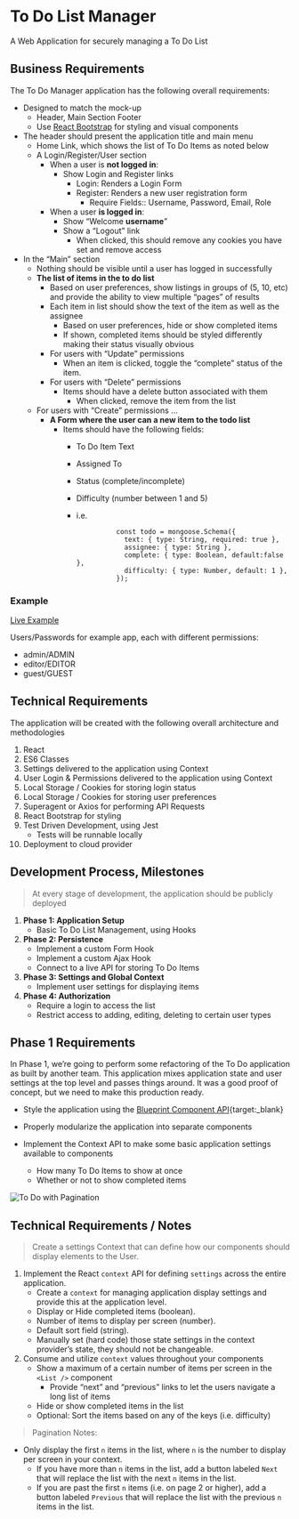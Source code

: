 # To Do List Manager

A Web Application for securely managing a To Do List

## Business Requirements

The To Do Manager application has the following overall requirements:

* Designed to match the mock-up
  * Header, Main Section Footer
  * Use [React Bootstrap](https://react-bootstrap.github.io/) for styling and visual components
* The header should present the application title and main menu
  * Home Link, which shows the list of To Do Items as noted below
  * A Login/Register/User section
    * When a user is **not logged in**:
      * Show Login and Register links
        * Login: Renders a Login Form
        * Register: Renders a new user registration form
          * Require Fields:: Username, Password, Email, Role
    * When a user **is logged in**:
      * Show “Welcome **username**”
      * Show a “Logout” link
        * When clicked, this should remove any cookies you have set and remove access
* In the “Main” section
  * Nothing should be visible until a user has logged in successfully
  * **The list of items in the to do list**
    * Based on user preferences, show listings in groups of (5, 10, etc) and provide the ability to view multiple “pages” of results
    * Each item in list should show the text of the item as well as the assignee
      * Based on user preferences, hide or show completed items
      * If shown, completed items should be styled differently making their status visually obvious
    * For users with “Update” permissions
      * When an item is clicked, toggle the “complete” status of the item.
    * For users with “Delete” permissions
      * Items should have a delete button associated with them
        * When clicked, remove the item from the list
  * For users with “Create” permissions …
    * **A Form where the user can a new item to the todo list**
      * Items should have the following fields:
        * To Do Item Text
        * Assigned To
        * Status (complete/incomplete)
        * Difficulty (number between 1 and 5)
        * i.e.

                        const todo = mongoose.Schema({
                          text: { type: String, required: true },
                          assignee: { type: String },
                          complete: { type: Boolean, default:false },
                          difficulty: { type: Number, default: 1 },
                        });

### Example

[Live Example](https://todo-list-manager.netlify.app/)

Users/Passwords for example app, each with different permissions:

* admin/ADMIN
* editor/EDITOR
* guest/GUEST

## Technical Requirements

The application will be created with the following overall architecture and methodologies

1. React
2. ES6 Classes
3. Settings delivered to the application using Context
4. User Login & Permissions delivered to the application using Context
5. Local Storage / Cookies for storing login status
6. Local Storage / Cookies for storing user preferences
7. Superagent or Axios for performing API Requests
8. React Bootstrap for styling
9. Test Driven Development, using Jest
    * Tests will be runnable locally
10. Deployment to cloud provider

## Development Process, Milestones

> At every stage of development, the application should be publicly deployed

1. **Phase 1: Application Setup**
    * Basic To Do List Management, using Hooks
2. **Phase 2: Persistence**
    * Implement a custom Form Hook
    * Implement a custom Ajax Hook
    * Connect to a live API for storing To Do Items
3. **Phase 3: Settings and Global Context**
    * Implement user settings for displaying items
4. **Phase 4: Authorization**
    * Require a login to access the list
    * Restrict access to adding, editing, deleting to certain user types

## Phase 1 Requirements

In Phase 1, we’re going to perform some refactoring of the To Do application as built by another team. This application mixes application state and user settings at the top level and passes things around. It was a good proof of concept, but we need to make this production ready.

* Style the application using the [Blueprint Component API](https://blueprintjs.com/docs/#blueprint){target:\_blank}

* Properly modularize the application into separate components

* Implement the Context API to make some basic application settings available to components

  * How many To Do Items to show at once
  * Whether or not to show completed items

![To Do with Pagination](/code-401-javascript-guide/curriculum/class-31/lab/todo.png)

Technical Requirements / Notes
------------------------------

> Create a settings Context that can define how our components should display elements to the User.

1. Implement the React `context` API for defining `settings` across the entire application.
    * Create a `context` for managing application display settings and provide this at the application level.
    * Display or Hide completed items (boolean).
    * Number of items to display per screen (number).
    * Default sort field (string).
    * Manually set (hard code) those state settings in the context provider’s state, they should not be changeable.
2. Consume and utilize `context` values throughout your components
    * Show a maximum of a certain number of items per screen in the `<List />` component
        * Provide “next” and “previous” links to let the users navigate a long list of items
    * Hide or show completed items in the list
    * Optional: Sort the items based on any of the keys (i.e. difficulty)

> Pagination Notes:

* Only display the first `n` items in the list, where `n` is the number to display per screen in your context.
  * If you have more than `n` items in the list, add a button labeled `Next` that will replace the list with the next `n` items in the list.
  * If you are past the first `n` items (i.e. on page 2 or higher), add a button labeled `Previous` that will replace the list with the previous `n` items in the list.
